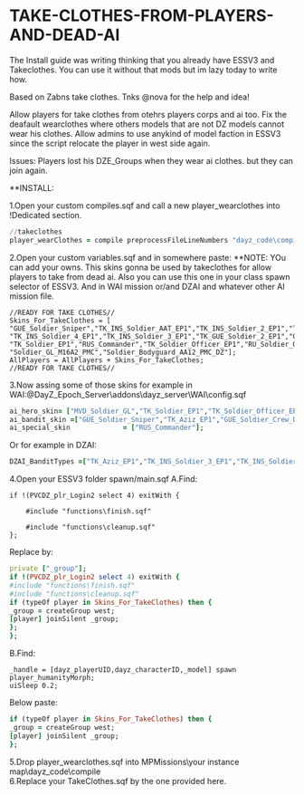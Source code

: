# TAKE-CLOTHES-FROM-PLAYERS-AND-DEAD-AI

The Install guide was writing thinking that you already have ESSV3 and Takeclothes.  You can use it without that mods but im lazy today to write how.

Based on Zabns take clothes. Tnks @nova for the help and idea!

Allow players for take clothes from otehrs players corps and ai too.
Fix the deafault wearclothes where others models that are not DZ models cannot wear his clothes.
Allow admins to use anykind of model faction in ESSV3 since the script relocate the player in west side again.

Issues: Players lost his DZE_Groups when they wear ai clothes. but they can join again.

**INSTALL:

1.Open your custom compiles.sqf and call a new player_wearclothes into !Dedicated section.

```ruby
//takeclothes
player_wearClothes = compile preprocessFileLineNumbers "dayz_code\compile\player_wearClothes.sqf";
```

2.Open your custom variables.sqf and in somewhere paste: 
**NOTE: YOu can add your owns. This skins gonna be used by takeclothes for allow players to take from dead ai. Also you can use this one in your class spawn selector of ESSV3. And in WAI mission or/and DZAI and whatever other AI mission file.

```
//READY FOR TAKE CLOTHES//
Skins_For_TakeClothes = [
"GUE_Soldier_Sniper","TK_INS_Soldier_AAT_EP1","TK_INS_Soldier_2_EP1","TK_INS_Soldier_EP1",
"TK_INS_Soldier_4_EP1","TK_INS_Soldier_3_EP1","TK_GUE_Soldier_2_EP1","GUE_Soldier_CO","GUE_Soldier_Crew_DZ",
"TK_Soldier_EP1","RUS_Commander","TK_Soldier_Officer_EP1","RU_Soldier_Officer","MVD_Soldier","RU_Soldier_Pilot",
"Soldier_GL_M16A2_PMC","Soldier_Bodyguard_AA12_PMC_DZ"];
AllPlayers = AllPlayers + Skins_For_TakeClothes;
//READY FOR TAKE CLOTHES//
```

3.Now assing some of those skins for example in WAI:\@DayZ_Epoch_Server\addons\dayz_server\WAI\config.sqf 

```ruby
ai_hero_skin= ["MVD_Soldier_GL","TK_Soldier_EP1","TK_Soldier_Officer_EP1","RU_Soldier_Officer"];
ai_bandit_skin =["GUE_Soldier_Sniper","TK_Aziz_EP1","GUE_Soldier_Crew_DZ","GUE_Soldier_CO"];
ai_special_skin             = ["RUS_Commander"];
```
Or for example in DZAI: 
```ruby
DZAI_BanditTypes =["TK_Aziz_EP1","TK_INS_Soldier_3_EP1","TK_INS_Soldier_EP1","TK_INS_Soldier_AAT_EP1"];
```
4.Open your ESSV3 folder spawn/main.sqf 
A.Find: 
```
if !(PVCDZ_plr_Login2 select 4) exitWith {

    #include "functions\finish.sqf"

    #include "functions\cleanup.sqf"
};
```
Replace by:

```ruby
private ["_group"];
if !(PVCDZ_plr_Login2 select 4) exitWith {
#include "functions\finish.sqf"
#include "functions\cleanup.sqf"
if (typeOf player in Skins_For_TakeClothes) then {
_group = createGroup west;
[player] joinSilent _group;
};
};
```
B.Find:
```
_handle = [dayz_playerUID,dayz_characterID,_model] spawn player_humanityMorph;
uiSleep 0.2;
```
Below paste:
```ruby
if (typeOf player in Skins_For_TakeClothes) then {
_group = createGroup west;
[player] joinSilent _group;
};
```

5.Drop player_wearclothes.sqf into MPMissions\your instance map\dayz_code\compile\
6.Replace your TakeClothes.sqf by the one provided here.





